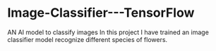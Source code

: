 # Image-Classifier---TensorFlow
AN AI model to classify images
In this project I have trained an image classifier model recognize different species of flowers. 
